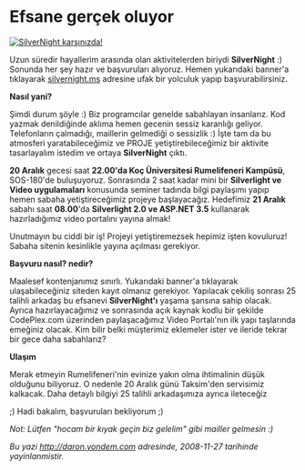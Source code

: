 # Efsane gerçek oluyor 

[![SilverNight
karşınızda!](../media/Efsane_gercek_oluyor_SilverNight/27112008_1.gif)](http://www.silvernight.ms/)

Uzun süredir hayallerim arasında olan aktivitelerden biriydi
**SilverNight** :) Sonunda her şey hazır ve başvuruları alıyoruz. Hemen
yukarıdaki banner'a tıklayarak
[silvernight.ms](http://www.silvernight.ms/) adresine ufak bir yolculuk
yapıp başvurabilirsiniz.

**Nasıl yani?**

Şimdi durum şöyle :) Biz programcılar genelde sabahlayan insanlarız. Kod
yazmak denildiğinde aklıma hemen gecenin sessiz karanlığı geliyor.
Telefonların çalmadığı, maillerin gelmediği o sessizlik :) İşte tam da
bu atmosferi yaratabileceğimiz ve PROJE yetiştirebileceğimiz bir
aktivite tasarlayalım istedim ve ortaya **SilverNight** çıktı.

**20 Aralık** gecesi saat **22.00'da Koç Üniversitesi Rumelifeneri
Kampüsü**, SOS-180'de buluşuyoruz. Sonrasında 2 saat kadar mini bir
**Silverlight ve Video uygulamaları** konusunda seminer tadında bilgi
paylaşımı yapıp hemen sabaha yetiştireceğimiz projeye başlayacağız.
Hedefimiz **21 Aralık** sabahı saat **08.00**'da **Silverlight 2.0 ve
ASP.NET 3.5** kullanarak hazırladığımız video portalını yayına almak!

Unutmayın bu ciddi bir iş! Projeyi yetiştiremezsek hepimiz işten
kovuluruz! Sabaha sitenin kesinlikle yayına açılması gerekiyor.

**Başvuru nasıl? nedir?**

Maalesef kontenjanımız sınırlı. Yukarıdaki banner'a tıklayarak
ulaşabileceğiniz siteden kayıt olmanız gerekiyor. Yapılacak çekiliş
sonrası 25 talihli arkadaş bu efsanevi **SilverNight'ı** yaşama şansına
sahip olacak. Ayrıca hazırlayacağımız ve sonrasında açık kaynak kodlu
bir şekilde CodePlex.com üzerinden paylaşacağımız Video Portalı'nın ilk
yapı taşlarında emeğiniz olacak. Kim bilir belki müşterimiz eklemeler
ister ve ileride tekrar bir gece daha sabahlarız?

**Ulaşım**

Merak etmeyin Rumelifeneri'nin evinize yakın olma ihtimalinin düşük
olduğunu biliyoruz. O nedenle 20 Aralık günü Taksim'den servisimiz
kalkacak. Daha detaylı bilgiyi 25 talihli arkadaşımıza ayrıca ileteceğiz

;) 
Hadi bakalım, başvuruları bekliyorum ;)

*Not: Lütfen "hocam bir kıyak geçin biz gelelim" gibi mailler gelmesin
:)*


*Bu yazi http://daron.yondem.com adresinde, 2008-11-27 tarihinde yayinlanmistir.*